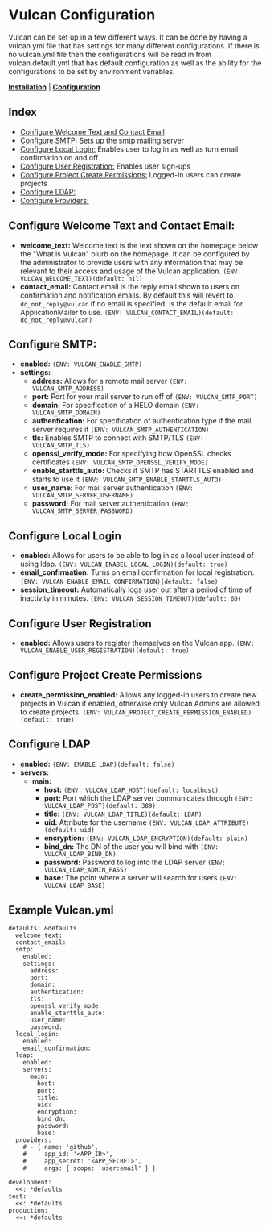 # Vulcan Configuration

Vulcan can be set up in a few different ways. It can be done by having a vulcan.yml file that has settings for many different configurations. If there is no vulcan.yml file then the configurations will be read in from vulcan.default.yml that has default configuration as well as the ability for the configurations to be set by environment variables.

[**Installation**](index.md) | [**Configuration**](config.md)

## Index

- [Configure Welcome Text and Contact Email](#configure-welcome-text-and-contact-email)
- [Configure SMTP:](#configure-smtp) Sets up the smtp mailing server
- [Configure Local Login:](#configure-local-login) Enables user to log in as well as turn email confirmation on and off
- [Configure User Registration:](#configure-user-registration) Enables user sign-ups
- [Configure Project Create Permissions:](#configure-project-create-permissions) Logged-In users can create projects
- [Configure LDAP:](#configure-ldap)
- [Configure Providers:](#configure-providers)

## Configure Welcome Text and Contact Email:

- **welcome_text:** Welcome text is the text shown on the homepage below the "What is Vulcan" blurb on the homepage. It can be configured by the administrator to provide users with any information that may be relevant to their access and usage of the Vulcan application. `(ENV: VULCAN_WELCOME_TEXT)(default: nil)`
- **contact_email:** Contact email is the reply email shown to users on confirmation and notification emails. By default this will revert to `do_not_reply@vulcan` if no email is specified. Is the default email for ApplicationMailer to use. `(ENV: VULCAN_CONTACT_EMAIL)(default: do_not_reply@vulcan)`

## Configure SMTP:

- **enabled:** `(ENV: VULCAN_ENABLE_SMTP)`
- **settings:**
  - **address:** Allows for a remote mail server `(ENV: VULCAN_SMTP_ADDRESS)`
  - **port:** Port for your mail server to run off of `(ENV: VULCAN_SMTP_PORT)`
  - **domain:** For specification of a HELO domain `(ENV: VULCAN_SMTP_DOMAIN)`
  - **authentication:** For specification of authentication type if the mail server requires it `(ENV: VULCAN_SMTP_AUTHENTICATION)`
  - **tls:** Enables SMTP to connect with SMTP/TLS `(ENV: VULCAN_SMTP_TLS)`
  - **openssl_verify_mode:** For specifying how OpenSSL checks certificates `(ENV: VULCAN_SMTP_OPENSSL_VERIFY_MODE)`
  - **enable_starttls_auto:** Checks if SMTP has STARTTLS enabled and starts to use it `(ENV: VULCAN_SMTP_ENABLE_STARTTLS_AUTO)`
  - **user_name:** For mail server authentication `(ENV: VULCAN_SMTP_SERVER_USERNAME)`
  - **password:** For mail server authentication `(ENV: VULCAN_SMTP_SERVER_PASSWORD)`

## Configure Local Login

- **enabled:** Allows for users to be able to log in as a local user instead of using ldap. `(ENV: VULCAN_ENABEL_LOCAL_LOGIN)(default: true)`
- **email_confirmation:** Turns on email confirmation for local registration. `(ENV: VULCAN_ENABLE_EMAIL_CONFIRMATION)(default: false)`
- **session_timeout:** Automatically logs user out after a period of time of inactivity in minutes. `(ENV: VULCAN_SESSION_TIMEOUT)(default: 60)`

## Configure User Registration
- **enabled:** Allows users to register themselves on the Vulcan app. `(ENV: VULCAN_ENABLE_USER_REGISTRATION)(default: true)`

## Configure Project Create Permissions
- **create_permission_enabled:** Allows any logged-in users to create new projects in Vulcan if enabled, otherwise only Vulcan Admins are allowed to create projects. `(ENV: VULCAN_PROJECT_CREATE_PERMISSION_ENABLED)(default: true)`

## Configure LDAP

- **enabled:** `(ENV: ENABLE_LDAP)(default: false)`
- **servers:**
  - **main:**
    - **host:** `(ENV: VULCAN_LDAP_HOST)(default: localhost)`
    - **port:** Port which the LDAP server communicates through `(ENV: VULCAN_LDAP_POST)(default: 389)`
    - **title:** `(ENV: VULCAN_LDAP_TITLE)(default: LDAP)`
    - **uid:** Attribute for the username `(ENV: VULCAN_LDAP_ATTRIBUTE)(default: uid)`
    - **encryption:** `(ENV: VULCAN_LDAP_ENCRYPTION)(default: plain)`
    - **bind_dn:** The DN of the user you will bind with `(ENV: VULCAN_LDAP_BIND_DN)`
    - **password:** Password to log into the LDAP server `(ENV: VULCAN_LDAP_ADMIN_PASS)`
    - **base:** The point where a server will search for users `(ENV: VULCAN_LDAP_BASE)`

## Example Vulcan.yml

```
defaults: &defaults
  welcome_text:
  contact_email:
  smtp:
    enabled:
    settings:
      address:
      port:
      domain:
      authentication:
      tls:
      openssl_verify_mode:
      enable_starttls_auto:
      user_name:
      password:
  local_login:
    enabled:
    email_confirmation:
  ldap:
    enabled:
    servers:
      main:
        host:
        port:
        title:
        uid:
        encryption:
        bind_dn:
        password:
        base:
  providers:
    # - { name: 'github',
    #     app_id: '<APP_ID>',
    #     app_secret: '<APP_SECRET>',
    #     args: { scope: 'user:email' } }

development:
  <<: *defaults
test:
  <<: *defaults
production:
  <<: *defaults
```
